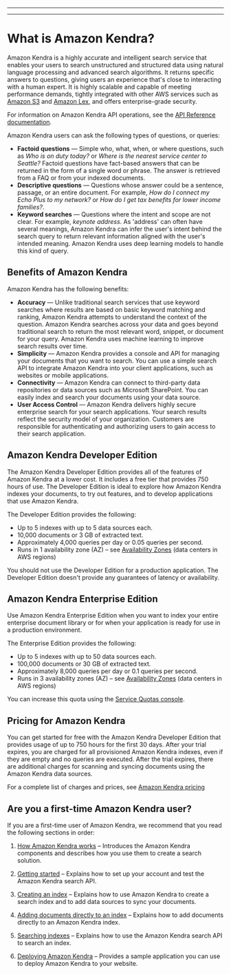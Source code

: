 --------

--------

# What is Amazon Kendra?<a name="what-is-kendra"></a>

Amazon Kendra is a highly accurate and intelligent search service that enables your users to search unstructured and structured data using natural language processing and advanced search algorithms\. It returns specific answers to questions, giving users an experience that's close to interacting with a human expert\. It is highly scalable and capable of meeting performance demands, tightly integrated with other AWS services such as [Amazon S3](https://docs.aws.amazon.com/kendra/latest/dg/data-source-s3.html) and [Amazon Lex](https://docs.aws.amazon.com/lexv2/latest/dg/faq-bot-kendra-search.html), and offers enterprise\-grade security\.

For information on Amazon Kendra API operations, see the [API Reference documentation](https://docs.aws.amazon.com/kendra/latest/dg/API_Reference.html)\.

Amazon Kendra users can ask the following types of questions, or queries:
+ **Factoid questions** — Simple who, what, when, or where questions, such as *Who is on duty today?* or *Where is the nearest service center to Seattle?* Factoid questions have fact\-based answers that can be returned in the form of a single word or phrase\. The answer is retrieved from a FAQ or from your indexed documents\.
+ **Descriptive questions** — Questions whose answer could be a sentence, passage, or an entire document\. For example, *How do I connect my Echo Plus to my network?* or *How do I get tax benefits for lower income families?*\. 
+ **Keyword searches** — Questions where the intent and scope are not clear\. For example, *keynote address*\. As 'address' can often have several meanings, Amazon Kendra can infer the user's intent behind the search query to return relevant information aligned with the user's intended meaning\. Amazon Kendra uses deep learning models to handle this kind of query\.

## Benefits of Amazon Kendra<a name="what-is-benefits"></a>

Amazon Kendra has the following benefits:
+ **Accuracy** — Unlike traditional search services that use keyword searches where results are based on basic keyword matching and ranking, Amazon Kendra attempts to understand the context of the question\. Amazon Kendra searches across your data and goes beyond traditional search to return the most relevant word, snippet, or document for your query\. Amazon Kendra uses machine learning to improve search results over time\. 
+ **Simplicity** — Amazon Kendra provides a console and API for managing your documents that you want to search\. You can use a simple search API to integrate Amazon Kendra into your client applications, such as websites or mobile applications\.
+ **Connectivity** — Amazon Kendra can connect to third\-party data repositories or data sources such as Microsoft SharePoint\. You can easily index and search your documents using your data source\.
+ **User Access Control** — Amazon Kendra delivers highly secure enterprise search for your search applications\. Your search results reflect the security model of your organization\. Customers are responsible for authenticating and authorizing users to gain access to their search application\. 

## Amazon Kendra Developer Edition<a name="akde"></a>

The Amazon Kendra Developer Edition provides all of the features of Amazon Kendra at a lower cost\. It includes a free tier that provides 750 hours of use\. The Developer Edition is ideal to explore how Amazon Kendra indexes your documents, to try out features, and to develop applications that use Amazon Kendra\.

The Developer Edition provides the following:
+ Up to 5 indexes with up to 5 data sources each\.
+ 10,000 documents or 3 GB of extracted text\.
+ Approximately 4,000 queries per day or 0\.05 queries per second\.
+ Runs in 1 availability zone \(AZ\) – see [Availability Zones](https://aws.amazon.com/about-aws/global-infrastructure/regions_az/) \(data centers in AWS regions\) 

You should not use the Developer Edition for a production application\. The Developer Edition doesn't provide any guarantees of latency or availability\.

## Amazon Kendra Enterprise Edition<a name="akee"></a>

Use Amazon Kendra Enterprise Edition when you want to index your entire enterprise document library or for when your application is ready for use in a production environment\.

The Enterprise Edition provides the following:
+ Up to 5 indexes with up to 50 data sources each\.
+ 100,000 documents or 30 GB of extracted text\.
+ Approximately 8,000 queries per day or 0\.1 queries per second\.
+ Runs in 3 availability zones \(AZ\) – see [Availability Zones](https://aws.amazon.com/about-aws/global-infrastructure/regions_az/) \(data centers in AWS regions\) 

You can increase this quota using the [Service Quotas console](https://console.aws.amazon.com/servicequotas/home)\.

## Pricing for Amazon Kendra<a name="pricing"></a>

You can get started for free with the Amazon Kendra Developer Edition that provides usage of up to 750 hours for the first 30 days\. After your trial expires, you are charged for all provisioned Amazon Kendra indexes, even if they are empty and no queries are executed\. After the trial expires, there are additional charges for scanning and syncing documents using the Amazon Kendra data sources\.

For a complete list of charges and prices, see [Amazon Kendra pricing](https://aws.amazon.com/kendra/pricing/)

## Are you a first\-time Amazon Kendra user?<a name="first-time-user"></a>

If you are a first\-time user of Amazon Kendra, we recommend that you read the following sections in order:

1. [How Amazon Kendra works](how-it-works.md) – Introduces the Amazon Kendra components and describes how you use them to create a search solution\. 

1. [Getting started](getting-started.md) – Explains how to set up your account and test the Amazon Kendra search API\.

1. [Creating an index](create-index.md) – Explains how to use Amazon Kendra to create a search index and to add data sources to sync your documents\.

1. [Adding documents directly to an index](in-adding-documents.md) – Explains how to add documents directly to an Amazon Kendra index\.

1. [Searching indexes](searching.md) – Explains how to use the Amazon Kendra search API to search an index\.

1. [Deploying Amazon Kendra](deploying.md) – Provides a sample application you can use to deploy Amazon Kendra to your website\.